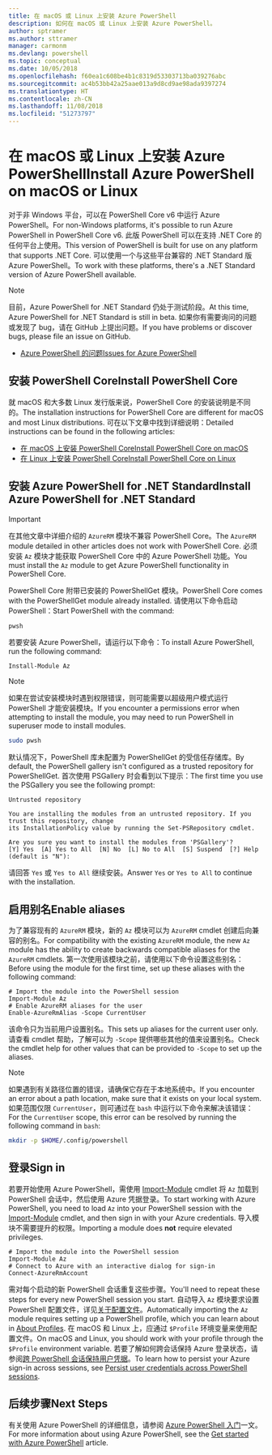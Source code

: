 ```yaml
---
title: 在 macOS 或 Linux 上安装 Azure PowerShell
description: 如何在 macOS 或 Linux 上安装 Azure PowerShell。
author: sptramer
ms.author: sttramer
manager: carmonm
ms.devlang: powershell
ms.topic: conceptual
ms.date: 10/05/2018
ms.openlocfilehash: f60ea1c608be4b1c8319d53303713ba039276abc
ms.sourcegitcommit: ac4b53bb42a25aae013a9d8cd9ae98ada9397274
ms.translationtype: HT
ms.contentlocale: zh-CN
ms.lasthandoff: 11/08/2018
ms.locfileid: "51273797"
---
```

# <a name="install-azure-powershell-on-macos-or-linux"></a><span data-ttu-id="e7cd0-103">在 macOS 或 Linux 上安装 Azure PowerShell</span><span class="sxs-lookup"><span data-stu-id="e7cd0-103">Install Azure PowerShell on macOS or Linux</span></span>

<span data-ttu-id="e7cd0-104">对于非 Windows 平台，可以在 PowerShell Core v6 中运行 Azure PowerShell。</span><span class="sxs-lookup"><span data-stu-id="e7cd0-104">For non-Windows platforms, it's possible to run Azure PowerShell in PowerShell Core v6.</span></span> <span data-ttu-id="e7cd0-105">此版 PowerShell 可以在支持 .NET Core 的任何平台上使用。</span><span class="sxs-lookup"><span data-stu-id="e7cd0-105">This version of PowerShell is built for use on any platform that supports .NET Core.</span></span> <span data-ttu-id="e7cd0-106">可以使用一个与这些平台兼容的 .NET Standard 版 Azure PowerShell。</span><span class="sxs-lookup"><span data-stu-id="e7cd0-106">To work with these platforms, there's a .NET Standard version of Azure PowerShell available.</span></span>

> [!NOTE]
> <span data-ttu-id="e7cd0-107">目前，Azure PowerShell for .NET Standard 仍处于测试阶段。</span><span class="sxs-lookup"><span data-stu-id="e7cd0-107">At this time, Azure PowerShell for .NET Standard is still in beta.</span></span>
> <span data-ttu-id="e7cd0-108">如果你有需要询问的问题或发现了 bug，请在 GitHub 上提出问题。</span><span class="sxs-lookup"><span data-stu-id="e7cd0-108">If you have problems or discover bugs, please file an issue on GitHub.</span></span>
>
> * [<span data-ttu-id="e7cd0-109">Azure PowerShell 的问题</span><span class="sxs-lookup"><span data-stu-id="e7cd0-109">Issues for Azure PowerShell</span></span>](https://github.com/azure/azure-docs-powershell/issues)

## <a name="install-powershell-core"></a><span data-ttu-id="e7cd0-110">安装 PowerShell Core</span><span class="sxs-lookup"><span data-stu-id="e7cd0-110">Install PowerShell Core</span></span>

<span data-ttu-id="e7cd0-111">就 macOS 和大多数 Linux 发行版来说，PowerShell Core 的安装说明是不同的。</span><span class="sxs-lookup"><span data-stu-id="e7cd0-111">The installation instructions for PowerShell Core are different for macOS and most Linux distributions.</span></span>
<span data-ttu-id="e7cd0-112">可在以下文章中找到详细说明：</span><span class="sxs-lookup"><span data-stu-id="e7cd0-112">Detailed instructions can be found in the following articles:</span></span>

* [<span data-ttu-id="e7cd0-113">在 macOS 上安装 PowerShell Core</span><span class="sxs-lookup"><span data-stu-id="e7cd0-113">Install PowerShell Core on macOS</span></span>](/powershell/scripting/setup/installing-powershell-core-on-macos)
* [<span data-ttu-id="e7cd0-114">在 Linux 上安装 PowerShell Core</span><span class="sxs-lookup"><span data-stu-id="e7cd0-114">Install PowerShell Core on Linux</span></span>](/powershell/scripting/setup/installing-powershell-core-on-linux)

## <a name="install-azure-powershell-for-net-standard"></a><span data-ttu-id="e7cd0-115">安装 Azure PowerShell for .NET Standard</span><span class="sxs-lookup"><span data-stu-id="e7cd0-115">Install Azure PowerShell for .NET Standard</span></span>

> [!IMPORTANT]
> <span data-ttu-id="e7cd0-116">在其他文章中详细介绍的 `AzureRM` 模块不兼容 PowerShell Core。</span><span class="sxs-lookup"><span data-stu-id="e7cd0-116">The `AzureRM` module detailed in other articles does not work with PowerShell Core.</span></span>
> <span data-ttu-id="e7cd0-117">必须安装 `Az` 模块才能获取 PowerShell Core 中的 Azure PowerShell 功能。</span><span class="sxs-lookup"><span data-stu-id="e7cd0-117">You must install the `Az` module to get Azure PowerShell functionality in PowerShell Core.</span></span>

<span data-ttu-id="e7cd0-118">PowerShell Core 附带已安装的 PowerShellGet 模块。</span><span class="sxs-lookup"><span data-stu-id="e7cd0-118">PowerShell Core comes with the PowerShellGet module already installed.</span></span> <span data-ttu-id="e7cd0-119">请使用以下命令启动 PowerShell：</span><span class="sxs-lookup"><span data-stu-id="e7cd0-119">Start PowerShell with the command:</span></span>

```bash
pwsh
```

<span data-ttu-id="e7cd0-120">若要安装 Azure PowerShell，请运行以下命令：</span><span class="sxs-lookup"><span data-stu-id="e7cd0-120">To install Azure PowerShell, run the following command:</span></span>

```powershell-interactive
Install-Module Az
```

> [!NOTE]
> <span data-ttu-id="e7cd0-121">如果在尝试安装模块时遇到权限错误，则可能需要以超级用户模式运行 PowerShell 才能安装模块。</span><span class="sxs-lookup"><span data-stu-id="e7cd0-121">If you encounter a permissions error when attempting to install the module, you may need to run PowerShell in superuser mode to install modules.</span></span>
>
> ```bash
> sudo pwsh
> ```

<span data-ttu-id="e7cd0-122">默认情况下，PowerShell 库未配置为 PowerShellGet 的受信任存储库。</span><span class="sxs-lookup"><span data-stu-id="e7cd0-122">By default, the PowerShell gallery isn't configured as a trusted repository for PowerShellGet.</span></span> <span data-ttu-id="e7cd0-123">首次使用 PSGallery 时会看到以下提示：</span><span class="sxs-lookup"><span data-stu-id="e7cd0-123">The first time you use the PSGallery you see the following prompt:</span></span>

```output
Untrusted repository

You are installing the modules from an untrusted repository. If you trust this repository, change
its InstallationPolicy value by running the Set-PSRepository cmdlet.

Are you sure you want to install the modules from 'PSGallery'?
[Y] Yes  [A] Yes to All  [N] No  [L] No to All  [S] Suspend  [?] Help (default is "N"):
```

<span data-ttu-id="e7cd0-124">请回答 `Yes` 或 `Yes to All` 继续安装。</span><span class="sxs-lookup"><span data-stu-id="e7cd0-124">Answer `Yes` or `Yes to All` to continue with the installation.</span></span>

## <a name="enable-aliases"></a><span data-ttu-id="e7cd0-125">启用别名</span><span class="sxs-lookup"><span data-stu-id="e7cd0-125">Enable aliases</span></span>

<span data-ttu-id="e7cd0-126">为了兼容现有的 `AzureRM` 模块，新的 `Az` 模块可以为 `AzureRM` cmdlet 创建后向兼容的别名。</span><span class="sxs-lookup"><span data-stu-id="e7cd0-126">For compatibility with the existing `AzureRM` module, the new `Az` module has the ability to create backwards compatible aliases for the `AzureRM` cmdlets.</span></span> <span data-ttu-id="e7cd0-127">第一次使用该模块之前，请使用以下命令设置这些别名：</span><span class="sxs-lookup"><span data-stu-id="e7cd0-127">Before using the module for the first time, set up these aliases with the following command:</span></span>

```powershell-interactive
# Import the module into the PowerShell session
Import-Module Az
# Enable AzureRM aliases for the user
Enable-AzureRmAlias -Scope CurrentUser
```

<span data-ttu-id="e7cd0-128">该命令只为当前用户设置别名。</span><span class="sxs-lookup"><span data-stu-id="e7cd0-128">This sets up aliases for the current user only.</span></span> <span data-ttu-id="e7cd0-129">请查看 cmdlet 帮助，了解可以为 `-Scope` 提供哪些其他的值来设置别名。</span><span class="sxs-lookup"><span data-stu-id="e7cd0-129">Check the cmdlet help for other values that can be provided to `-Scope` to set up the aliases.</span></span>

> [!NOTE]
> <span data-ttu-id="e7cd0-130">如果遇到有关路径位置的错误，请确保它存在于本地系统中。</span><span class="sxs-lookup"><span data-stu-id="e7cd0-130">If you encounter an error about a path location, make sure that it exists on your local system.</span></span> <span data-ttu-id="e7cd0-131">如果范围仅限 `CurrentUser`，则可通过在 `bash` 中运行以下命令来解决该错误：</span><span class="sxs-lookup"><span data-stu-id="e7cd0-131">For the `CurrentUser` scope, this error can be resolved by running the following command in `bash`:</span></span>
>
> ```bash
> mkdir -p $HOME/.config/powershell
> ```

## <a name="sign-in"></a><span data-ttu-id="e7cd0-132">登录</span><span class="sxs-lookup"><span data-stu-id="e7cd0-132">Sign in</span></span>

<span data-ttu-id="e7cd0-133">若要开始使用 Azure PowerShell，需使用 [Import-Module](/powershell/module/Microsoft.PowerShell.Core/Import-Module) cmdlet 将 `Az` 加载到 PowerShell 会话中，然后使用 Azure 凭据登录。</span><span class="sxs-lookup"><span data-stu-id="e7cd0-133">To start working with Azure PowerShell, you need to load `Az` into your PowerShell session with the [Import-Module](/powershell/module/Microsoft.PowerShell.Core/Import-Module) cmdlet, and then sign in with your Azure credentials.</span></span> <span data-ttu-id="e7cd0-134">导入模块不需要提升的权限。</span><span class="sxs-lookup"><span data-stu-id="e7cd0-134">Importing a module does __not__ require elevated privileges.</span></span>

```powershell-interactive
# Import the module into the PowerShell session
Import-Module Az
# Connect to Azure with an interactive dialog for sign-in
Connect-AzureRmAccount
```

<span data-ttu-id="e7cd0-135">需对每个启动的新 PowerShell 会话重复这些步骤。</span><span class="sxs-lookup"><span data-stu-id="e7cd0-135">You'll need to repeat these steps for every new PowerShell session you start.</span></span> <span data-ttu-id="e7cd0-136">自动导入 `Az` 模块要求设置 PowerShell 配置文件，详见[关于配置文件](/powershell/module/microsoft.powershell.core/about/about_profiles)。</span><span class="sxs-lookup"><span data-stu-id="e7cd0-136">Automatically importing the `Az` module requires setting up a PowerShell profile, which you can learn about in [About Profiles](/powershell/module/microsoft.powershell.core/about/about_profiles).</span></span>
<span data-ttu-id="e7cd0-137">在 macOS 和 Linux 上，应通过 `$Profile` 环境变量来使用配置文件。</span><span class="sxs-lookup"><span data-stu-id="e7cd0-137">On macOS and Linux, you should work with your profile through the `$Profile` environment variable.</span></span> <span data-ttu-id="e7cd0-138">若要了解如何跨会话保持 Azure 登录状态，请参阅[跨 PowerShell 会话保持用户凭据](context-persistence.md)。</span><span class="sxs-lookup"><span data-stu-id="e7cd0-138">To learn how to persist your Azure sign-in across sessions, see [Persist user credentials across PowerShell sessions](context-persistence.md).</span></span>

## <a name="next-steps"></a><span data-ttu-id="e7cd0-139">后续步骤</span><span class="sxs-lookup"><span data-stu-id="e7cd0-139">Next Steps</span></span>

<span data-ttu-id="e7cd0-140">有关使用 Azure PowerShell 的详细信息，请参阅 [Azure PowerShell 入门](get-started-azureps.md)一文。</span><span class="sxs-lookup"><span data-stu-id="e7cd0-140">For more information about using Azure PowerShell, see the [Get started with Azure PowerShell](get-started-azureps.md) article.</span></span>
